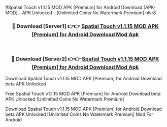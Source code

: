 #Spatial Touch v1.1.15 MOD APK [Premium] for Android Download [APK-MOD] - APK Unlocked - [Unlimited Coins No Watermark Premium] nlvr8



<div align="center">

<h3>🔴 Download [Server1] 👉👉 <a href="https://momento.my/?title=Spatial_Touch_v1.1.15_MOD_APK_[Premium]_for_Android_Download">Spatial Touch v1.1.15 MOD APK [Premium] for Android Download Mod Apk</a></h3><br>

<h3>🔴 Download [Server2] 👉👉 <a href="https://momento.my/?title=Spatial_Touch_v1.1.15_MOD_APK_[Premium]_for_Android_Download">Spatial Touch v1.1.15 MOD APK [Premium] for Android Download Mod Apk</a></h3>
</div>



Download Spatial Touch v1.1.15 MOD APK [Premium] for Android Download beta APK Unlocked

Free Spatial Touch v1.1.15 MOD APK [Premium] for Android Download beta APK Unlocked [Unlimited Coins No Watermark Premium]

Download Spatial Touch v1.1.15 MOD APK [Premium] for Android Download beta APK Unlocked [Unlimited Coins No Watermark Premium] Mod For Android
